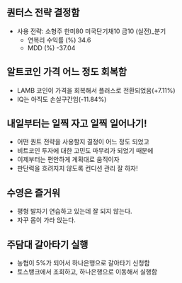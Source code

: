 ## 퀀터스 전략 결정함
- 사용 전략: 소형주 한미80 미국단기채10 금10 (실전)_분기
	- 연복리 수익률 (%)	34.6
	- MDD (%)	-37.04


## 알트코인 가격 어느 정도 회복함
- LAMB 코인이 가격을 회복해서 플러스로 전환되었음(+7.11%)
- IQ는 아직도 손실구간임(-11.84%)


## 내일부터는 일찍 자고 일찍 일어나기!
- 어떤 퀀트 전략을 사용할지 결정이 어느 정도 되었고
- 비트코인 투자에 대한 고민도 마무리가 되었기 때문에
- 이제부터는 편안하게 계획대로 움직이자
- 판단력을 흐려지지 않도록 컨디션 관리 잘 하자!


## 수영은 즐거워
- 평형 발차기 연습하고 있는데 잘 되지 않는다.
- 자꾸 몸이 가라 앉는다.


## 주담대 갈아타기 실행
- 농협이 5%가 되어서 하나은행으로 갈아타기 신청함
- 토스뱅크에서 조회하고, 하나은행으로 이동해서 실행함

